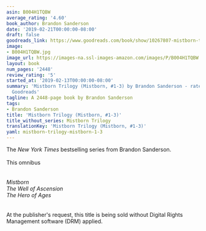 ```yaml
---
asin: B004H1TQBW
average_rating: '4.60'
book_author: Brandon Sanderson
date: '2019-02-21T00:00:00-08:00'
draft: false
goodreads_link: https://www.goodreads.com/book/show/10267807-mistborn-trilogy
image:
- B004H1TQBW.jpg
image_url: https://images-na.ssl-images-amazon.com/images/P/B004H1TQBW.01._SCLZZZZZZZ.jpg
layout: book
num_pages: '2448'
review_rating: '5'
started_at: '2019-02-13T00:00:00-08:00'
summary: 'Mistborn Trilogy (Mistborn, #1-3) by Brandon Sanderson - rated 4.60/5 on
  Goodreads'
tagline: A 2448-page book by Brandon Sanderson
tags:
- Brandon Sanderson
title: 'Mistborn Trilogy (Mistborn, #1-3)'
title_without_series: Mistborn Trilogy
translationKey: 'Mistborn Trilogy (Mistborn, #1-3)'
yaml: mistborn-trilogy-mistborn-1-3
---
```


The <i>New York Times</i> bestselling series from Brandon Sanderson.<br /> <br />This omnibus <br /><br /><br /><i>Mistborn</i><br /><i>The Well of Ascension</i><br /><i>The Hero of Ages</i><br /><br /><br />At the publisher's request, this title is being sold without Digital Rights Management software (DRM) applied.